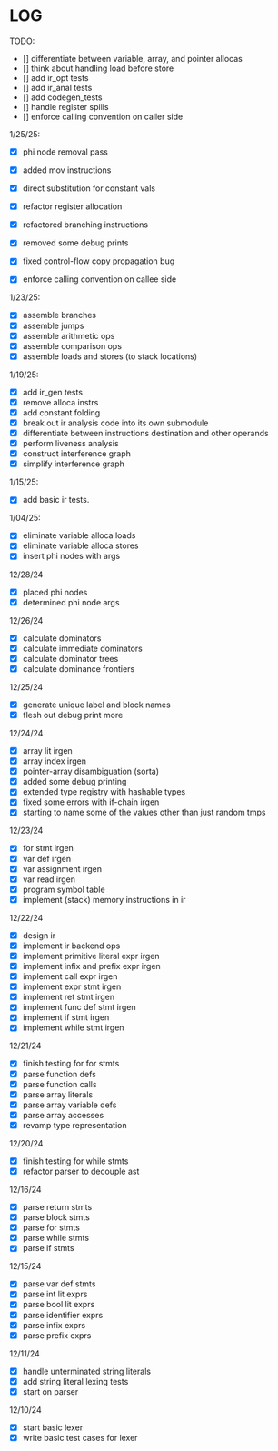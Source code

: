LOG
====

TODO:
- [] differentiate between variable, array, and pointer allocas
- [] think about handling load before store
- [] add ir_opt tests
- [] add ir_anal tests
- [] add codegen_tests
- [] handle register spills
- [] enforce calling convention on caller side

1/25/25:
- [X] phi node removal pass 
- [X] added mov instructions
- [X] direct substitution for constant vals
- [X] refactor register allocation
- [X] refactored branching instructions
- [X] removed some debug prints
- [X] fixed control-flow copy propagation bug
- [X] enforce calling convention on callee side


1/23/25:
- [X] assemble branches
- [X] assemble jumps
- [X] assemble arithmetic ops
- [X] assemble comparison ops
- [X] assemble loads and stores (to stack locations)

1/19/25:
- [X] add ir_gen tests
- [X] remove alloca instrs
- [X] add constant folding
- [X] break out ir analysis code into its own submodule
- [X] differentiate between instructions destination and other operands
- [X] perform liveness analysis
- [X] construct interference graph 
- [X] simplify interference graph 

1/15/25:
- [X] add basic ir tests.

1/04/25:
- [X] eliminate variable alloca loads
- [X] eliminate variable alloca stores
- [X] insert phi nodes with args

12/28/24
- [X] placed phi nodes
- [X] determined phi node args 

12/26/24
- [X] calculate dominators
- [X] calculate immediate dominators
- [X] calculate dominator trees
- [X] calculate dominance frontiers

12/25/24
- [X] generate unique label and block names 
- [X] flesh out debug print more

12/24/24
- [X] array lit irgen
- [X] array index irgen
- [X] pointer-array disambiguation (sorta)
- [X] added some debug printing
- [X] extended type registry with hashable types
- [X] fixed some errors with if-chain irgen
- [X] starting to name some of the values other than just random tmps

12/23/24
- [X] for stmt irgen 
- [X] var def irgen 
- [X] var assignment irgen 
- [X] var read irgen 
- [X] program symbol table 
- [X] implement (stack) memory instructions in ir 

12/22/24
- [X] design ir
- [X] implement ir backend ops
- [X] implement primitive literal expr irgen 
- [X] implement infix and prefix expr irgen 
- [X] implement call expr irgen 
- [X] implement expr stmt irgen 
- [X] implement ret stmt irgen 
- [X] implement func def stmt irgen 
- [X] implement if stmt irgen 
- [X] implement while stmt irgen 

12/21/24
- [X] finish testing for for stmts
- [X] parse function defs
- [X] parse function calls
- [X] parse array literals 
- [X] parse array variable defs 
- [X] parse array accesses 
- [X] revamp type representation

12/20/24
- [X] finish testing for while stmts
- [X] refactor parser to decouple ast 

12/16/24
- [X] parse return stmts
- [X] parse block stmts 
- [X] parse for stmts 
- [X] parse while stmts 
- [X] parse if stmts 

12/15/24
- [X] parse var def stmts
- [X] parse int lit exprs
- [X] parse bool lit exprs
- [X] parse identifier exprs
- [X] parse infix exprs
- [X] parse prefix exprs

12/11/24
- [X] handle unterminated string literals
- [X] add string literal lexing tests
- [X] start on parser

12/10/24
- [X] start basic lexer
- [X] write basic test cases for lexer
